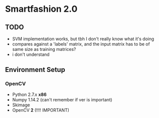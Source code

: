 # Smartfashion 2.0

## TODO 
- SVM implementation works, but tbh I don't really know what it's doing 
- compares against a 'labels' matrix, and the input matrix has to be of same size as training matrices?  
- i don't understand 

## Environment Setup
### OpenCV
- Python 2.7.x __x86__
- Numpy 1.14.2 (can't remember if ver is important)
- Skimage
- OpenCV __2__ (!!!! IMPORTANT)
